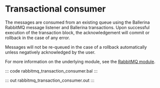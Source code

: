 # Transactional consumer

The messages are consumed from an existing queue using the Ballerina RabbitMQ message listener and Ballerina transactions. Upon successful execution of the transaction block, the acknowledgement will commit or rollback in the case of any error.

Messages will not be re-queued in the case of a rollback automatically unless negatively acknowledged by the user.

For more information on the underlying module, see the [RabbitMQ module](https://lib.ballerina.io/ballerinax/rabbitmq/latest).

::: code rabbitmq_transaction_consumer.bal :::

::: out rabbitmq_transaction_consumer.out :::
